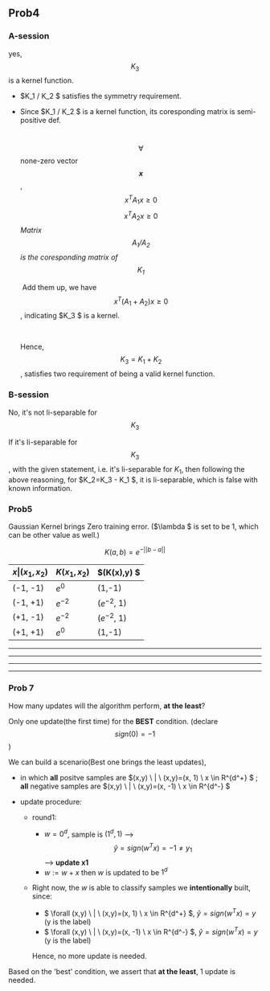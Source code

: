 ## Prob4

### A-session
yes, $$ K_3$$ is a kernel function.

+ $K_1 / K_2 $ satisfies the symmetry requirement.


+ Since $K_1 / K_2  $ is a kernel function, its coresponding matrix is semi-positive def. 

  ​	$$ \forall$$ none-zero vector **$$ x$$** , $$ x^TA_1x\geq 0 $$    $$x^TA_2x \geq 0$$      *Matrix $$A_1/A_2$$ is the coresponding matrix of $$K_1$$*  

  ​	Add them up, we have     $$x^T(A_1+A_2)x \geq 0$$  , indicating $K_3 $ is a kernel.

  ​

  Hence, $$K_3 = K_1+K_2 $$ , satisfies two requirement of being a valid kernel function.



### B-session 
No, it's not li-separable for $$K_3 $$

If it's li-separable for $$ K_3$$, with the given statement, i.e. it's li-separable for $K_1$, then  following the above reasoning, for $K_2=K_3 - K_1 $, it is li-separable, which is false with known information. 



### Prob5 

Gaussian Kernel brings Zero training error. ($\lambda $ is set to be 1, which can be other value as well.)

$$ K(a,b) = e^{-||b-a||}$$ 



| $x \| (x_1, x_2)$ | $K(x_1, x_2)$ | $(K(x),y) $   |
| ----------------- | ------------- | ------------- |
| (-1, -1)          | $e^{0}$       | (1,-1)        |
| (-1, +1)          | $e^{-2}$      | ($e^{-2}$, 1) |
| (+1, -1)          | $e^{-2}$      | ($e^{-2}$, 1) |
| (+1, +1)          | $e^{0}$       | (1,-1)        |



------



------

------



------



### Prob 7 

How many updates will the algorithm perform, **at the least**?

Only one update(the first time) for the **BEST** condition.   (declare $$sign(0)=-1$$)

We can build a scenario(Best one brings the least updates), 



+ in which **all** positve samples are    $(x,y) \ | \ (x,y)=(x, 1) \ x \in R^{d^+} $   ; **all** negative samples are       $(x,y) \ | \ (x,y)=(x, -1) \ x \in R^{d^-} $  



+ update procedure:

  + round1:

    +  $w=0^d$, sample is $(1^d, 1)$ --> $$\hat y = sign(w^Tx)=-1 \neq y_1$$ --> **update x1**  
    +  $w:=w + x$  then $w$ is updated to be $1^d$ 

  + Right now, the $w$ is able to classify samples we **intentionally** built, since:

    + $ \forall (x,y) \ | \ (x,y)=(x, 1) \ x \in R^{d^+} $, $\hat y =sign(w^Tx) = y$       (y is the label)
    + $ \forall (x,y) \ | \ (x,y)=(x, -1) \ x \in R^{d^-} $, $\hat y =sign(w^Tx) = y$    (y is the label)

    Hence, no more update is needed.

Based on the 'best' condition, we assert that **at the least**, 1 update is needed. 



